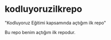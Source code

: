 # kodluyoruzilkrepo
"Kodluyoruz Eğitimi kapsamında açtığım ilk repo"

Bu repo benim açtığım ilk repodur.
